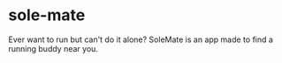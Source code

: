 # sole-mate
Ever want to run but can't do it alone? SoleMate is an app made to find a running buddy near you.
